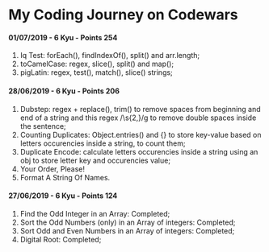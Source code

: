 # My Coding Journey on Codewars

#### 01/07/2019 - 6 Kyu - Points 254
1. Iq Test: forEach(), findIndexOf(), split() and arr.length;
2. toCamelCase: regex, slice(), split() and map();
3. pigLatin: regex, test(), match(), slice() strings;

#### 28/06/2019 - 6 Kyu - Points 206
1. Dubstep: regex + replace(), trim() to remove spaces from beginning and end of a string and this regex /\s{2,}/g to remove double spaces inside the sentence;
2. Counting Duplicates: Object.entries() and {} to store key-value based on letters occurencies inside a string, to count them;
3. Duplicate Encode: calculate letters occurencies inside a string using an obj to store letter key and occurencies value;
4. Your Order, Please!
5. Format A String Of Names.

#### 27/06/2019 - 6 Kyu - Points 124
1. Find the Odd Integer in an Array: Completed;
2. Sort the Odd Numbers (only) in an Array of integers: Completed;
3. Sort Odd and Even Numbers in an Array of integers: Completed;
4. Digital Root: Completed;
